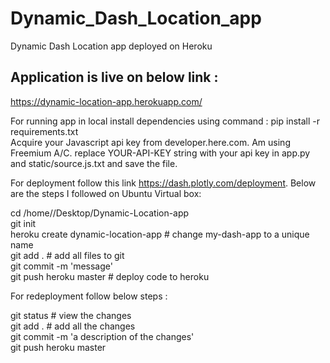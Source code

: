 # Dynamic_Dash_Location_app
Dynamic Dash Location app deployed on Heroku

## Application is live on below link :
https://dynamic-location-app.herokuapp.com/


For running app in local install dependencies using command : pip install -r requirements.txt <br>
Acquire your Javascript api key from developer.here.com. Am using Freemium A/C. replace YOUR-API-KEY string with your api key in app.py and static/source.js.txt and save the file.<br>

For deployment follow this link https://dash.plotly.com/deployment. Below are the steps I followed on Ubuntu Virtual box:<br>

cd /home/<user>/Desktop/Dynamic-Location-app <br>
git init <br>
heroku create dynamic-location-app # change my-dash-app to a unique name <br>
git add . # add all files to git <br>
git commit -m 'message' <br>
git push heroku master # deploy code to heroku <br>


For redeployment follow below steps :<br>

git status # view the changes <br>
git add .  # add all the changes <br>
git commit -m 'a description of the changes' <br>
git push heroku master <br>
